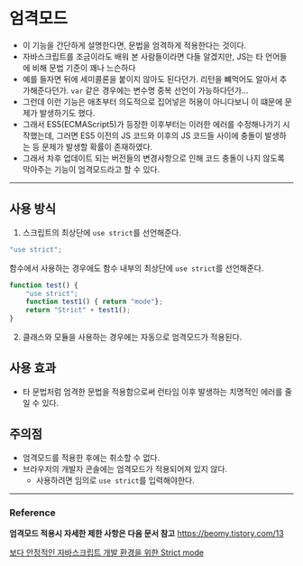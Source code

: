 # 엄격모드
* 이 기능을 간단하게 설명한다면, 문법을 엄격하게 적용한다는 것이다. 
* 자바스크립트를 조금이라도 배워 본 사람들이라면 다들 알겠지만, JS는 타 언어들에 비해 문법 기준이 꽤나 느슨하다
* 예를 들자면 뒤에 세미콜론을 붙이지 않아도 된다던가. 리턴을 뺴먹어도 알아서 추가해준다던가. `var` 같은 경우에는 변수명 중복 선언이 가능하다던가...
* 그런데 이런 기능은 애초부터 의도적으로 집어넣은 허용이 아니다보니 이 떄문에 문제가 발생하기도 했다.
* 그래서 ES5(ECMAScript5)가 등장한 이후부터는 이러한 에러를 수정해나가기 시작했는데, 그러면 ES5 이전의 JS 코드와 이후의 JS 코드들 사이에 충돌이 발생하는 등 문제가 발생할 확률이 존재하였다. 
* 그래서 차후 업데이트 되는 버전들의 변경사항으로 인해 코드 충돌이 나지 않도록 막아주는 기능이 엄격모드라고 할 수 있다. 
---

## 사용 방식
1. 스크립트의 최상단에 `use strict`를 선언해준다. 

```javascript
"use strict";
```

함수에서 사용하는 경우에도 함수 내부의 최상단에 `use strict`를 선언해준다. 

```javascript
function test() {
    "use strict";
    function test1() { return "mode"};
    return "Strict" + test1();
}
```

2. 클래스와 모듈을 사용하는 경우에는 자동으로 엄격모드가 적용된다.

## 사용 효과
* 타 문법처럼 엄격한 문법을 적용함으로써 런타임 이후 발생하는 치명적인 에러를 줄일 수 있다. 


## 주의점
* 엄격모드를 적용한 후에는 취소할 수 없다. 
* 브라우저의 개발자 콘솔에는 엄격모드가 적용되어져 있지 않다. 
  * 사용하려면 임의로 `use strict`를 입력해야한다. 
---

### Reference

**엄격모드 적용시 자세한 제한 사항은 다음 문서 참고**
https://beomy.tistory.com/13

[보다 안정적인 자바스크립트 개발 환경을 위한 Strict mode](https://poiemaweb.com/js-strict-mode)